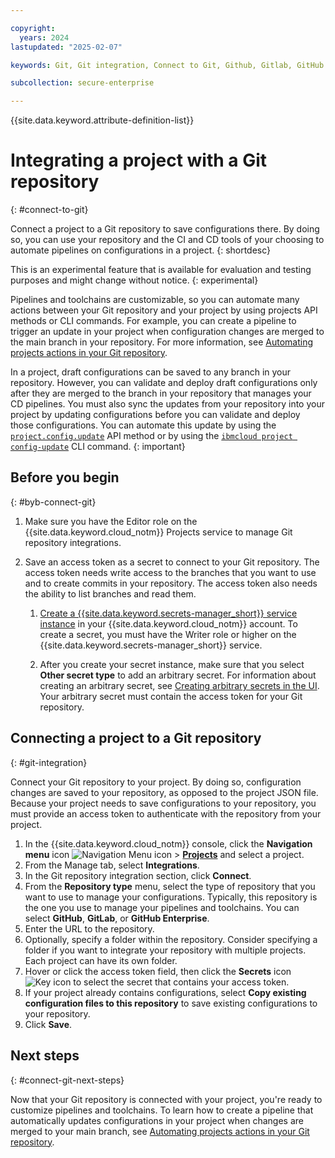 ```yaml
---

copyright:
  years: 2024
lastupdated: "2025-02-07"

keywords: Git, Git integration, Connect to Git, Github, Gitlab, GitHub enterprise, pipelines, toolchains, workflow

subcollection: secure-enterprise

---
```


{{site.data.keyword.attribute-definition-list}}

# Integrating a project with a Git repository
{: #connect-to-git}

Connect a project to a Git repository to save configurations there. By doing so, you can use your repository and the CI and CD tools of your choosing to automate pipelines on configurations in a project. 
{: shortdesc}

This is an experimental feature that is available for evaluation and testing purposes and might change without notice.
{: experimental}

Pipelines and toolchains are customizable, so you can automate many actions between your Git repository and your project by using projects API methods or CLI commands. For example, you can create a pipeline to trigger an update in your project when configuration changes are merged to the main branch in your repository. For more information, see [Automating projects actions in your Git repository](/docs/secure-enterprise?topic=secure-enterprise-tutorial-git-integration).



In a project, draft configurations can be saved to any branch in your repository. However, you can validate and deploy draft configurations only after they are merged to the branch in your repository that manages your CD pipelines. You must also sync the updates from your repository into your project by updating configurations before you can validate and deploy those configurations. You can automate this update by using the [`project.config.update`](/apidocs/projects#update-config) API method or by using the [`ibmcloud project config-update`](/docs/secure-enterprise?topic=secure-enterprise-projects-cli#project-cli-config-update-command) CLI command. 
{: important}

## Before you begin
{: #byb-connect-git}

1. Make sure you have the Editor role on the {{site.data.keyword.cloud_notm}} Projects service to manage Git repository integrations.

1. Save an access token as a secret to connect to your Git repository. The access token needs write access to the branches that you want to use and to create commits in your repository. The access token also needs the ability to list branches and read them. 
    1.  [Create a {{site.data.keyword.secrets-manager_short}} service instance](/docs/secrets-manager?topic=secrets-manager-create-instance&interface=ui) in your {{site.data.keyword.cloud_notm}} account. To create a secret, you must have the Writer role or higher on the {{site.data.keyword.secrets-manager_short}} service.

    1. After you create your secret instance, make sure that you select **Other secret type** to add an arbitrary secret. For information about creating an arbitrary secret, see [Creating arbitrary secrets in the UI](/docs/secrets-manager?topic=secrets-manager-arbitrary-secrets&interface=ui). Your arbitrary secret must contain the access token for your Git repository.

## Connecting a project to a Git repository
{: #git-integration}

Connect your Git repository to your project. By doing so, configuration changes are saved to your repository, as opposed to the project JSON file. Because your project needs to save configurations to your repository, you must provide an access token to authenticate with the repository from your project. 

1. In the {{site.data.keyword.cloud_notm}} console, click the **Navigation menu** icon ![Navigation Menu icon](../icons/icon_hamburger.svg "Menu") > **[Projects](/projects/)** and select a project.
1. From the Manage tab, select **Integrations**.
1. In the Git repository integration section, click **Connect**. 
1. From the **Repository type** menu, select the type of repository that you want to use to manage your configurations. Typically, this repository is the one you use to manage your pipelines and toolchains. You can select **GitHub**, **GitLab**, or **GitHub Enterprise**. 
1. Enter the URL to the repository. 
1. Optionally, specify a folder within the repository. Consider specifying a folder if you want to integrate your repository with multiple projects. Each project can have its own folder. 
1. Hover or click the access token field, then click the **Secrets** icon ![Key icon](../icons/secret-key.svg "Secrets") to select the secret that contains your access token. 
1. If your project already contains configurations, select **Copy existing configuration files to this repository** to save existing configurations to your repository. 
1. Click **Save**. 

## Next steps
{: #connect-git-next-steps}

Now that your Git repository is connected with your project, you're ready to customize pipelines and toolchains. To learn how to create a pipeline that automatically updates configurations in your project when changes are merged to your main branch, see [Automating projects actions in your Git repository](/docs/secure-enterprise?topic=secure-enterprise-tutorial-git-integration). 
